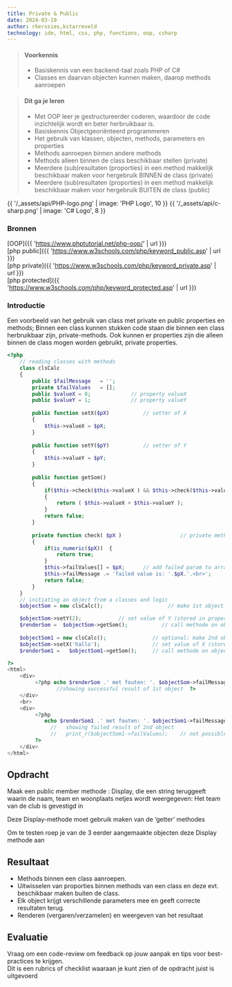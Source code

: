 ```yaml
---
title: Private & Public
date: 2024-03-19
author: rkerssies,kstarreveld
technology: ide, html, css, php, functions, oop, csharp
---
```



> #### Voorkennis
> * Basiskennis van een backend-taal zoals PHP of C#
> * Classes en daarvan objecten kunnen maken, daarop methods aanroepen


> #### Dit ga je leren
> * Met OOP leer je gestructureerder coderen, waardoor de code inzichtelijk wordt en beter herbruikbaar is.
> * Basiskennis Objectgeoriënteerd programmeren
> * Het gebruik van klassen, objecten, methods, parameters en properties
> * Methods aanroepen binnen andere methods
> * Methods alleen binnen de class beschikbaar stellen (private)
> * Meerdere (sub)resultaten (proporties) in een method makkelijk beschikbaar maken voor hergebruik BINNEN de class (private)
> * Meerdere (sub)resultaten (proporties) in een method makkelijk beschikbaar maken voor hergebruik BUITEN de class (public)

{{ '/_assets/api/PHP-logo.png' | image: 'PHP Logo', 10 }}
{{ '/_assets/api/c-sharp.png' | image: 'C# Logo', 8 }}

### Bronnen
[OOP]({{ 'https://www.phptutorial.net/php-oop/' | url }})<br>
[php public]({{ 'https://www.w3schools.com/php/keyword_public.asp' | url }})<br>
[php private]({{ 'https://www.w3schools.com/php/keyword_private.asp' | url }})<br>
[php protected]({{ 'https://www.w3schools.com/php/keyword_protected.asp' | url }})


### Introductie
Een voorbeeld van het gebruik van class met private en public properties en methods;
Binnen een class kunnen stukken code staan die binnen een class herbruikbaar zijn, private-methods.
Ook kunnen er properties zijn die alleen binnen de class mogen worden gebruikt, private properties.
```php
<?php
    // reading classes with methods
    class clsCalc
    {
        public $failMessage   = '';
        private $failValues   = [];
        public $valueX = 0;             // property valueX
        public $valueY = 1;             // property valueY
        
        public function setX($pX)           // setter of X
        {
            $this->valueX = $pX;
        }
    
        public function setY($pY)           // setter of Y
        {
            $this->valueY = $pY;
        }
 
        public function getSom()      
        {
            if($this->check($this->valueX ) && $this->check($this->valueY ) )     // cll to private method
            {
                return ( $this->valueX + $this->valueY );
            }
            return false;
        }
       
        private function check( $pX )                   // private method, only within class callable
        {
            if(is_numeric($pX))  {
                return true;
            }
            $this->failValues[] = $pX;      // add failed param to array
            $this->failMessage .= 'failed value is: '.$pX.'.<br>';
            return false;
        }
    }
    // initiating an object from a classes and logic
    $objectSom = new clsCalc();                     // make 1st object

    $objectSom->setY(2);	        // set value of Y (stored in property valueY)
    $renderSom =  $objectSom->getSom();           // call methode on object (must be public) with correct param
   
    $objectSom1 = new clsCalc();               // optional: make 2nd object
    $objectSom->setX('hallo');	               // set value of X (stored in property valueX)
    $renderSom1 =   $objectSom1->getSom();     // call methode on object (must be public) with incorrect param    

?>
<html>  
    <div>
         <?php echo $renderSom .' met fouten: '. $objectSom->failMessage.'<br>'; 
                //showing successful result of 1st object  ?>              
    </div>
    <br>
    <div>
         <?php 
            echo $renderSom1 .' met fouten: '. $objectSom1->failMessage.'<br>'; 
              //   showing failed result of 2nd object  
              //   print_r($objectSom1->failValues);    // not possible; calling private property
         ?>
    </div>
</html>
```

## Opdracht
Maak een public member methode : Display, die een string teruggeeft waarin de naam, 
team en woonplaats netjes wordt weergegeven: Het team <teamCode> van de club <clubnaam> is gevestigd in <plaats>

Deze Display-methode moet gebruik maken van de ‘getter’ methodes

Om te testen roep je van de 3 eerder aangemaakte objecten deze Display methode aan


## Resultaat
* Methods binnen een class aanroepen.<br>
* Uitwisselen van proporties binnen methods van een class en deze evt. beschikbaar maken buiten de class.<br>
* Elk object krijgt verschillende parameters mee en geeft correcte resultaten terug.
* Renderen (vergaren/verzamelen) en weergeven van het resultaat

## Evaluatie
Vraag om een code-review om feedback op jouw aanpak en tips voor best-practices te krijgen.<br>
Dit is een rubrics of checklist waaraan je kunt zien of de opdracht juist is uitgevoerd
